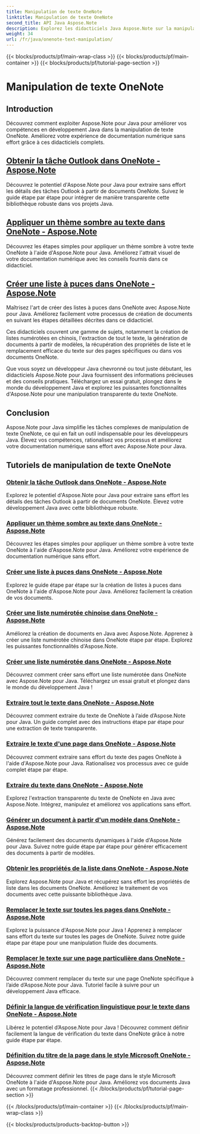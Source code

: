 ```yaml
---
title: Manipulation de texte OneNote
linktitle: Manipulation de texte OneNote
second_title: API Java Aspose.Note
description: Explorez les didacticiels Java Aspose.Note sur la manipulation de texte OneNote. Explorez des méthodes efficaces pour des tâches telles que l'extraction de texte, l'application de thèmes, la création de listes, etc.
weight: 34
url: /fr/java/onenote-text-manipulation/
---
```


{{< blocks/products/pf/main-wrap-class >}}
{{< blocks/products/pf/main-container >}}
{{< blocks/products/pf/tutorial-page-section >}}

# Manipulation de texte OneNote


## Introduction

Découvrez comment exploiter Aspose.Note pour Java pour améliorer vos compétences en développement Java dans la manipulation de texte OneNote. Améliorez votre expérience de documentation numérique sans effort grâce à ces didacticiels complets.

##  [Obtenir la tâche Outlook dans OneNote - Aspose.Note](./get-outlook-task/)
Découvrez le potentiel d'Aspose.Note pour Java pour extraire sans effort les détails des tâches Outlook à partir de documents OneNote. Suivez le guide étape par étape pour intégrer de manière transparente cette bibliothèque robuste dans vos projets Java.

## [Appliquer un thème sombre au texte dans OneNote - Aspose.Note](./apply-dark-theme/)
Découvrez les étapes simples pour appliquer un thème sombre à votre texte OneNote à l'aide d'Aspose.Note pour Java. Améliorez l'attrait visuel de votre documentation numérique avec les conseils fournis dans ce didacticiel.

## [Créer une liste à puces dans OneNote - Aspose.Note](./create-bulleted-list/)
Maîtrisez l'art de créer des listes à puces dans OneNote avec Aspose.Note pour Java. Améliorez facilement votre processus de création de documents en suivant les étapes détaillées décrites dans ce didacticiel.

Ces didacticiels couvrent une gamme de sujets, notamment la création de listes numérotées en chinois, l'extraction de tout le texte, la génération de documents à partir de modèles, la récupération des propriétés de liste et le remplacement efficace du texte sur des pages spécifiques ou dans vos documents OneNote.

Que vous soyez un développeur Java chevronné ou tout juste débutant, les didacticiels Aspose.Note pour Java fournissent des informations précieuses et des conseils pratiques. Téléchargez un essai gratuit, plongez dans le monde du développement Java et explorez les puissantes fonctionnalités d'Aspose.Note pour une manipulation transparente du texte OneNote.

## Conclusion
Aspose.Note pour Java simplifie les tâches complexes de manipulation de texte OneNote, ce qui en fait un outil indispensable pour les développeurs Java. Élevez vos compétences, rationalisez vos processus et améliorez votre documentation numérique sans effort avec Aspose.Note pour Java.
## Tutoriels de manipulation de texte OneNote
### [Obtenir la tâche Outlook dans OneNote - Aspose.Note](./get-outlook-task/)
Explorez le potentiel d'Aspose.Note pour Java pour extraire sans effort les détails des tâches Outlook à partir de documents OneNote. Élevez votre développement Java avec cette bibliothèque robuste.
### [Appliquer un thème sombre au texte dans OneNote - Aspose.Note](./apply-dark-theme/)
Découvrez les étapes simples pour appliquer un thème sombre à votre texte OneNote à l'aide d'Aspose.Note pour Java. Améliorez votre expérience de documentation numérique sans effort.
### [Créer une liste à puces dans OneNote - Aspose.Note](./create-bulleted-list/)
Explorez le guide étape par étape sur la création de listes à puces dans OneNote à l'aide d'Aspose.Note pour Java. Améliorez facilement la création de vos documents.
### [Créer une liste numérotée chinoise dans OneNote - Aspose.Note](./create-chinese-numbered-list/)
Améliorez la création de documents en Java avec Aspose.Note. Apprenez à créer une liste numérotée chinoise dans OneNote étape par étape. Explorez les puissantes fonctionnalités d'Aspose.Note.
### [Créer une liste numérotée dans OneNote - Aspose.Note](./create-numbered-list/)
Découvrez comment créer sans effort une liste numérotée dans OneNote avec Aspose.Note pour Java. Téléchargez un essai gratuit et plongez dans le monde du développement Java !
### [Extraire tout le texte dans OneNote - Aspose.Note](./extract-all-text/)
Découvrez comment extraire du texte de OneNote à l’aide d’Aspose.Note pour Java. Un guide complet avec des instructions étape par étape pour une extraction de texte transparente.
### [Extraire le texte d'une page dans OneNote - Aspose.Note](./extract-text-from-a-page/)
Découvrez comment extraire sans effort du texte des pages OneNote à l'aide d'Aspose.Note pour Java. Rationalisez vos processus avec ce guide complet étape par étape.
### [Extraire du texte dans OneNote - Aspose.Note](./extract-text/)
Explorez l'extraction transparente du texte de OneNote en Java avec Aspose.Note. Intégrez, manipulez et améliorez vos applications sans effort.
### [Générer un document à partir d'un modèle dans OneNote - Aspose.Note](./generate-document-from-template/)
Générez facilement des documents dynamiques à l'aide d'Aspose.Note pour Java. Suivez notre guide étape par étape pour générer efficacement des documents à partir de modèles.
### [Obtenir les propriétés de la liste dans OneNote - Aspose.Note](./get-list-properties/)
Explorez Aspose.Note pour Java et récupérez sans effort les propriétés de liste dans les documents OneNote. Améliorez le traitement de vos documents avec cette puissante bibliothèque Java.
### [Remplacer le texte sur toutes les pages dans OneNote - Aspose.Note](./replace-text-on-all-pages/)
Explorez la puissance d'Aspose.Note pour Java ! Apprenez à remplacer sans effort du texte sur toutes les pages de OneNote. Suivez notre guide étape par étape pour une manipulation fluide des documents.
### [Remplacer le texte sur une page particulière dans OneNote - Aspose.Note](./replace-text-on-particular-page/)
Découvrez comment remplacer du texte sur une page OneNote spécifique à l’aide d’Aspose.Note pour Java. Tutoriel facile à suivre pour un développement Java efficace.
### [Définir la langue de vérification linguistique pour le texte dans OneNote - Aspose.Note](./set-proofing-language-for-text/)
Libérez le potentiel d’Aspose.Note pour Java ! Découvrez comment définir facilement la langue de vérification du texte dans OneNote grâce à notre guide étape par étape.
### [Définition du titre de la page dans le style Microsoft OneNote - Aspose.Note](./setting-page-title-in-microsoft-onenote-style/)
Découvrez comment définir les titres de page dans le style Microsoft OneNote à l'aide d'Aspose.Note pour Java. Améliorez vos documents Java avec un formatage professionnel.
{{< /blocks/products/pf/tutorial-page-section >}}

{{< /blocks/products/pf/main-container >}}
{{< /blocks/products/pf/main-wrap-class >}}

{{< blocks/products/products-backtop-button >}}
